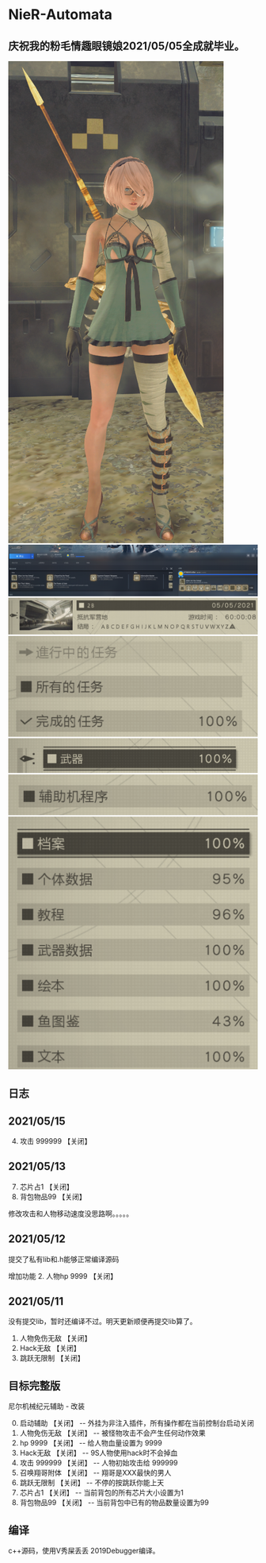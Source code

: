 NieR-Automata
===========================
## 庆祝我的粉毛情趣眼镜娘2021/05/05全成就毕业。
![a](https://github.com/xuwuorg/NieR-Automata/blob/main/img/a.png "a")
![b](https://github.com/xuwuorg/NieR-Automata/blob/main/img/b.png "b")
![c](https://github.com/xuwuorg/NieR-Automata/blob/main/img/c.png "c")
![d](https://github.com/xuwuorg/NieR-Automata/blob/main/img/d.png "d")
![e](https://github.com/xuwuorg/NieR-Automata/blob/main/img/e.png "e")
![f](https://github.com/xuwuorg/NieR-Automata/blob/main/img/f.png "f")
![g](https://github.com/xuwuorg/NieR-Automata/blob/main/img/g.png "g")

## 日志
## 2021/05/15
4. 攻击 999999		     【关闭】

## 2021/05/13
7. 芯片占1               【关闭】
8. 背包物品99            【关闭】

修改攻击和人物移动速度没思路啊。。。。。

## 2021/05/12
提交了私有lib和.h能够正常编译源码

增加功能
2. 人物hp 9999              【关闭】

## 2021/05/11

没有提交lib，暂时还编译不过。明天更新顺便再提交lib算了。

1. 人物免伤无敌          【关闭】
3. Hack无敌              【关闭】
6. 跳跃无限制            【关闭】

## 目标完整版
尼尔机械纪元辅助 - 改装

0. 启动辅助              【关闭】 -- 外挂为非注入插件，所有操作都在当前控制台启动关闭
1. 人物免伤无敌          【关闭】 -- 被怪物攻击不会产生任何动作效果
2. hp 9999               【关闭】 -- 给人物血量设置为 9999
3. Hack无敌              【关闭】 -- 9S人物使用hack时不会掉血
4. 攻击 999999		     【关闭】 -- 人物初始攻击给 999999
5. 召唤翔哥附体          【关闭】 -- 翔哥是XXX最快的男人
6. 跳跃无限制            【关闭】 -- 不停的按跳跃你能上天
7. 芯片占1               【关闭】 -- 当前背包的所有芯片大小设置为1
8. 背包物品99            【关闭】 -- 当前背包中已有的物品数量设置为99 

## 编译
c++源码，使用V秀屎丢丢 2019Debugger编译。
